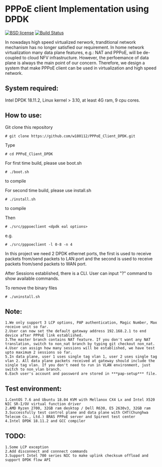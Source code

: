 # PPPoE client Implementation using DPDK

[![BSD license](https://img.shields.io/badge/License-BSD-blue.svg)](https://opensource.org/licenses/BSD-3-Clause)
[![Build Status](https://travis-ci.org/w180112/PPPoE_Client_DPDK.svg?branch=master)](https://travis-ci.org/w180112/PPPoE_Client_DPDK)

In nowadays high speed virtualized nerwork, tranditional network mechanism has no longer satisfied our requirement. In home network virtualization many data plane features, e.g.: NAT and PPPoE, will be de-coupled to cloud NFV infrastructure. However, the perfoemance of data plane is always the main point of our concern. Therefore, we design a system that make PPPoE client can be used in virtualization and high speed network.

## System required:

Intel DPDK 18.11.2, Linux kernel > 3.10, at least 4G ram, 9 cpu cores.

## How to use:

Git clone this repository

	# git clone https://github.com/w180112/PPPoE_Client_DPDK.git

Type

	# cd PPPoE_Client_DPDK

For first time build, please use boot.sh

	# ./boot.sh

to compile

For second time build, please use install.sh

	# ./install.sh

to compile

Then

	# ./src/pppoeclient <dpdk eal options>

e.g.

	# ./src/pppoeclient -l 0-8 -n 4

In this project we need 2 DPDK ethernet ports, the first is used to receive packets from/send packets to LAN port and the second is used to receive packets from/send packets to WAN port.

After Sessions established, there is a CLI. User can input "?" command to show available commands.

To remove the binary files

	# ./uninstall.sh

## Note:

	1.We only support 3 LCP options, PAP authentication, Magic Number, Max receive unit so far.
	2.User can now set the default gateway address 192.168.2.1 to end device after PPPoE link established.
	3.The master branch contains NAT feature. If you don't want any NAT translation, switch to non_nat branch by typing git checkout non_nat.
	4.User can assign how many sessions will be established, we have test upto maximum 2 sessions so far.
	5.In data plane, user 1 uses single tag vlan 1, user 2 uses single tag vlan 2. All data plane packets received at gateway should include the single tag vlan. If you don't need to run in VLAN environment, just switch to non_vlan branch.
	6.Each user's account and password are stored in ***pap-setup*** file.

## Test environment:

	1.CentOS 7.6 and Ubuntu 18.04 KVM with Mellanox CX4 Lx and Intel X520 NIC SR-I/OV virtual function driver
	2.AMD Ryzen 2700, 32GB ram desktop / Dell R630, E5 2630v3, 32GB ram
	3.Successfully test control plane and data plane with CHT(Chunghwa Telecom Co., Ltd.) BRAS PPPoE server and Spirent test center
	4.Intel DPDK 18.11.2 and GCC compiler

## TODO:

	1.Some LCP exception
	2.Add disconnect and connnect commands
	3.Support Intel 700 series NIC to make uplink checksum offload and support DPDK flow API

